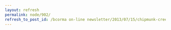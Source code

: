 ```yaml
---
layout: refresh
permalink: node/902/
refresh_to_post_id: /bcorma on-line newsletter/2013/07/15/chipmunk-creek-trail-ride-and-fun-run-coming-soon-sunday-september-8th-2013
---
```

